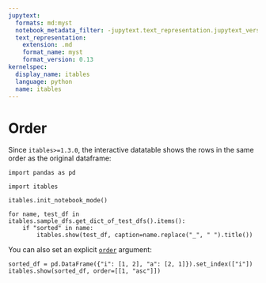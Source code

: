 ```yaml
---
jupytext:
  formats: md:myst
  notebook_metadata_filter: -jupytext.text_representation.jupytext_version
  text_representation:
    extension: .md
    format_name: myst
    format_version: 0.13
kernelspec:
  display_name: itables
  language: python
  name: itables
---
```


# Order

Since `itables>=1.3.0`, the interactive datatable shows the rows in the same order as the original dataframe:

```{code-cell} ipython3
import pandas as pd

import itables

itables.init_notebook_mode()

for name, test_df in itables.sample_dfs.get_dict_of_test_dfs().items():
    if "sorted" in name:
        itables.show(test_df, caption=name.replace("_", " ").title())
```

You can also set an explicit [`order`](https://datatables.net/reference/option/order) argument:

```{code-cell} ipython3
sorted_df = pd.DataFrame({"i": [1, 2], "a": [2, 1]}).set_index(["i"])
itables.show(sorted_df, order=[[1, "asc"]])
```

